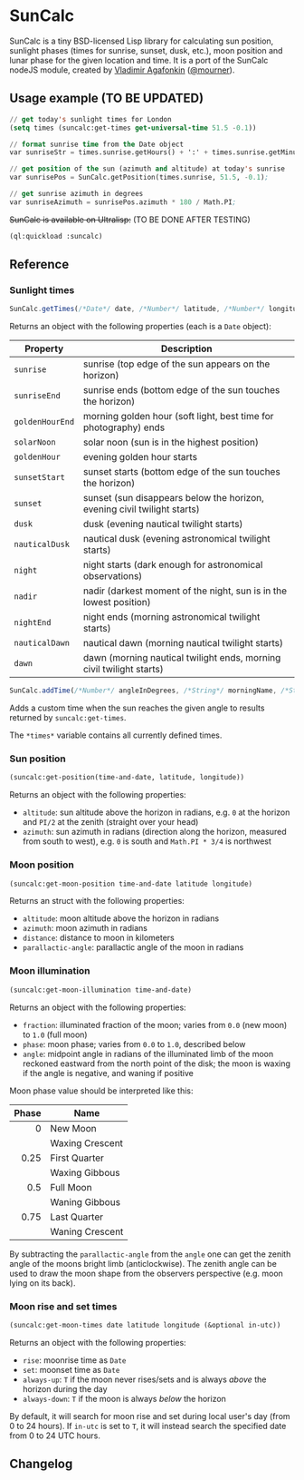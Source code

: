 SunCalc
=======

SunCalc is a tiny BSD-licensed Lisp library for calculating sun position,
sunlight phases (times for sunrise, sunset, dusk, etc.),
moon position and lunar phase for the given location and time.
It is a port of the SunCalc nodeJS module,
created by [Vladimir Agafonkin](http://agafonkin.com/en) ([@mourner](https://github.com/mourner)).

## Usage example (TO BE UPDATED)

```lisp
// get today's sunlight times for London
(setq times (suncalc:get-times get-universal-time 51.5 -0.1))

// format sunrise time from the Date object
var sunriseStr = times.sunrise.getHours() + ':' + times.sunrise.getMinutes();

// get position of the sun (azimuth and altitude) at today's sunrise
var sunrisePos = SunCalc.getPosition(times.sunrise, 51.5, -0.1);

// get sunrise azimuth in degrees
var sunriseAzimuth = sunrisePos.azimuth * 180 / Math.PI;
```

~~SunCalc is available on Ultralisp:~~ (TO BE DONE AFTER TESTING)

```lisp
(ql:quickload :suncalc)
```

## Reference

### Sunlight times

```javascript
SunCalc.getTimes(/*Date*/ date, /*Number*/ latitude, /*Number*/ longitude, /*Number (default=0)*/ height)
```

Returns an object with the following properties (each is a `Date` object):

| Property        | Description                                                              |
| --------------- | ------------------------------------------------------------------------ |
| `sunrise`       | sunrise (top edge of the sun appears on the horizon)                     |
| `sunriseEnd`    | sunrise ends (bottom edge of the sun touches the horizon)                |
| `goldenHourEnd` | morning golden hour (soft light, best time for photography) ends         |
| `solarNoon`     | solar noon (sun is in the highest position)                              |
| `goldenHour`    | evening golden hour starts                                               |
| `sunsetStart`   | sunset starts (bottom edge of the sun touches the horizon)               |
| `sunset`        | sunset (sun disappears below the horizon, evening civil twilight starts) |
| `dusk`          | dusk (evening nautical twilight starts)                                  |
| `nauticalDusk`  | nautical dusk (evening astronomical twilight starts)                     |
| `night`         | night starts (dark enough for astronomical observations)                 |
| `nadir`         | nadir (darkest moment of the night, sun is in the lowest position)       |
| `nightEnd`      | night ends (morning astronomical twilight starts)                        |
| `nauticalDawn`  | nautical dawn (morning nautical twilight starts)                         |
| `dawn`          | dawn (morning nautical twilight ends, morning civil twilight starts)     |

```javascript
SunCalc.addTime(/*Number*/ angleInDegrees, /*String*/ morningName, /*String*/ eveningName)
```

Adds a custom time when the sun reaches the given angle to results returned by `suncalc:get-times`.

The `*times*` variable contains all currently defined times.


### Sun position

```lisp
(suncalc:get-position(time-and-date, latitude, longitude))
```

Returns an object with the following properties:

 * `altitude`: sun altitude above the horizon in radians,
 e.g. `0` at the horizon and `PI/2` at the zenith (straight over your head)
 * `azimuth`: sun azimuth in radians (direction along the horizon, measured from south to west),
 e.g. `0` is south and `Math.PI * 3/4` is northwest


### Moon position

```lisp
(suncalc:get-moon-position time-and-date latitude longitude)
```

Returns an struct with the following properties:

 * `altitude`: moon altitude above the horizon in radians
 * `azimuth`: moon azimuth in radians
 * `distance`: distance to moon in kilometers
 * `parallactic-angle`: parallactic angle of the moon in radians


### Moon illumination

```lisp
(suncalc:get-moon-illumination time-and-date)
```

Returns an object with the following properties:

 * `fraction`: illuminated fraction of the moon; varies from `0.0` (new moon) to `1.0` (full moon)
 * `phase`: moon phase; varies from `0.0` to `1.0`, described below
 * `angle`: midpoint angle in radians of the illuminated limb of the moon reckoned eastward from the north point of the disk;
 the moon is waxing if the angle is negative, and waning if positive

Moon phase value should be interpreted like this:

| Phase | Name            |
| -----:| --------------- |
| 0     | New Moon        |
|       | Waxing Crescent |
| 0.25  | First Quarter   |
|       | Waxing Gibbous  |
| 0.5   | Full Moon       |
|       | Waning Gibbous  |
| 0.75  | Last Quarter    |
|       | Waning Crescent |

By subtracting the `parallactic-angle` from the `angle` one can get the zenith angle of the moons bright limb (anticlockwise).
The zenith angle can be used to draw the moon shape from the observers perspective (e.g. moon lying on its back).

### Moon rise and set times

```lisp
(suncalc:get-moon-times date latitude longitude (&optional in-utc))
```

Returns an object with the following properties:

 * `rise`: moonrise time as `Date`
 * `set`: moonset time as `Date`
 * `always-up`: `T` if the moon never rises/sets and is always _above_ the horizon during the day
 * `always-down`: `T` if the moon is always _below_ the horizon

By default, it will search for moon rise and set during local user's day (from 0 to 24 hours).
If `in-utc` is set to `T`, it will instead search the specified date from 0 to 24 UTC hours.

## Changelog
